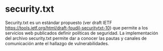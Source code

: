 # security.txt
Security.txt es un estándar propuesto (ver draft IETF https://tools.ietf.org/html/draft-foudil-securitytxt-10) que permite a los servicios web publicados definir políticas de seguridad. La implementación del archivo security.txt permite dar a conocer las pautas y canales de comunicación ante el hallazgo de vulnerabilidades.
